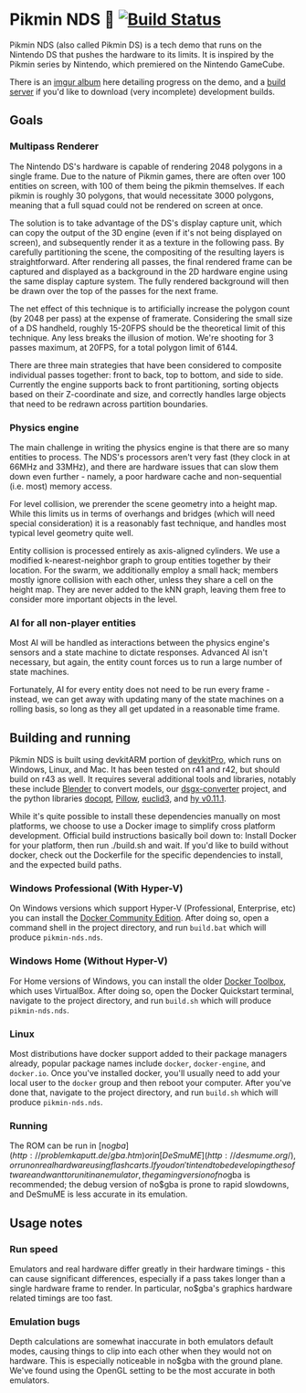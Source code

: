 # Pikmin NDS :seedling: [![Build Status](https://travis-ci.org/zeta0134/pikmin-nds.svg?branch=master)](https://travis-ci.org/zeta0134/pikmin-nds)

Pikmin NDS (also called Pikmin DS) is a tech demo that runs on the Nintendo DS that pushes the hardware to its limits. It is inspired by the Pikmin series by Nintendo, which premiered on the Nintendo GameCube.

There is an [imgur album](http://imgur.com/a/YMi6K) here detailing progress on the demo, and a [build server](http://pikmin-ds.nicholasflynt.com/) if you'd like to download (very incomplete) development builds.

## Goals

### Multipass Renderer

The Nintendo DS's hardware is capable of rendering 2048 polygons in a single frame. Due to the nature of Pikmin games, there are often over 100 entities on screen, with 100 of them being the pikmin themselves. If each pikmin is roughly 30 polygons, that would necessitate 3000 polygons, meaning that a full squad could not be rendered on screen at once.

The solution is to take advantage of the DS's display capture unit, which can copy the output of the 3D engine (even if it's not being displayed on screen), and subsequently render it as a texture in the following pass. By carefully partitioning the scene, the compositing of the resulting layers is straightforward. After rendering all passes, the final rendered frame can be captured and displayed as a background in the 2D hardware engine using the same display capture system. The fully rendered background will then be drawn over the top of the passes for the next frame.

The net effect of this technique is to artificially increase the polygon count (by 2048 per pass) at the expense of framerate. Considering the small size of a DS handheld, roughly 15-20FPS should be the theoretical limit of this technique. Any less breaks the illusion of motion. We're shooting for 3 passes maximum, at 20FPS, for a total polygon limit of 6144.

There are three main strategies that have been considered to composite individual passes together: front to back, top to bottom, and side to side. Currently the engine supports back to front partitioning, sorting objects based on their Z-coordinate and size, and correctly handles large objects that need to be redrawn across partition boundaries.

### Physics engine

The main challenge in writing the physics engine is that there are so many entities to process. The NDS's processors aren't very fast (they clock in at 66MHz and 33MHz), and there are hardware issues that can slow them down even further - namely, a poor hardware cache and non-sequential (i.e. most) memory access.

For level collision, we prerender the scene geometry into a height map. While this limits us in terms of overhangs and bridges (which will need special consideration) it is a reasonably fast technique, and handles most typical level geometry quite well.

Entity collision is processed entirely as axis-aligned cylinders. We use a modified k-nearest-neighbor graph to group entities together by their location. For the swarm, we additionally employ a small hack; members mostly ignore collision with each other, unless they share a cell on the height map. They are never added to the kNN graph, leaving them free to consider more important objects in the level.

### AI for all non-player entities

Most AI will be handled as interactions between the physics engine's sensors and a state machine to dictate responses. Advanced AI isn't necessary, but again, the entity count forces us to run a large number of state machines.

Fortunately, AI for every entity does not need to be run every frame - instead, we can get away with updating many of the state machines on a rolling basis, so long as they all get updated in a reasonable time frame.

## Building and running

Pikmin NDS is built using devkitARM portion of [devkitPro](http://devkitpro.org/), which runs on Windows, Linux, and Mac. It has been tested on r41 and r42, but should build on r43 as well. It requires several additional tools and libraries, notably these include [Blender](https://www.blender.org/) to convert models, our [dsgx-converter](https://github.com/zeta0134/dsgx-converter) project, and the python libraries [docopt](https://github.com/docopt/docopt), [Pillow](https://github.com/python-pillow/Pillow), [euclid3](https://github.com/euclid3/euclid3), and [hy v0.11.1](https://github.com/hylang/hy).

While it's quite possible to install these dependencies manually on most platforms, we choose to use a Docker image to simplify cross platform development. Official build instructions basically boil down to: Install Docker for your platform, then run ./build.sh and wait. If you'd like to build without docker, check out the Dockerfile for the specific dependencies to install, and the expected build paths.

### Windows Professional (With Hyper-V)

On Windows versions which support Hyper-V (Professional, Enterprise, etc) you can install the [Docker Community Edition](https://www.docker.com/community-edition). After doing so, open a command shell in the project directory, and run `build.bat` which will produce `pikmin-nds.nds`.

### Windows Home (Without Hyper-V)

For Home versions of Windows, you can install the older [Docker Toolbox](https://www.docker.com/products/docker-toolbox), which uses VirtualBox. After doing so, open the Docker Quickstart terminal, navigate to the project directory, and run `build.sh` which will produce `pikmin-nds.nds`.

### Linux

Most distributions have docker support added to their package managers already, popular package names include `docker`, `docker-engine`, and `docker.io`. Once you've installed docker, you'll usually need to add your local user to the `docker` group and then reboot your computer. After you've done that, navigate to the project directory, and run `build.sh` which will produce `pikmin-nds.nds`.

### Running

The ROM can be run in [no$gba](http://problemkaputt.de/gba.htm) or in [DeSmuME](http://desmume.org/), or run on real hardware using flash carts. If you don't intend to be developing the software and want to run it in an emulator, the gaming version of no$gba is recommended; the debug version of no$gba is prone to rapid slowdowns, and DeSmuME is less accurate in its emulation.

## Usage notes

### Run speed

Emulators and real hardware differ greatly in their hardware timings - this can cause significant differences, especially if a pass takes longer than a single hardware frame to render. In particular, no$gba's graphics hardware related timings are too fast.

### Emulation bugs

Depth calculations are somewhat inaccurate in both emulators default modes, causing things to clip into each other when they would not on hardware. This is especially noticeable in no$gba with the ground plane. We've found using the OpenGL setting to be the most accurate in both emulators.
